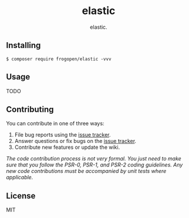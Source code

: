 <h1 align="center"> elastic </h1>

<p align="center"> elastic.</p>


## Installing

```shell
$ composer require frogopen/elastic -vvv
```

## Usage

TODO

## Contributing

You can contribute in one of three ways:

1. File bug reports using the [issue tracker](https://github.com/frogopen/elastic/issues).
2. Answer questions or fix bugs on the [issue tracker](https://github.com/frogopen/elastic/issues).
3. Contribute new features or update the wiki.

_The code contribution process is not very formal. You just need to make sure that you follow the PSR-0, PSR-1, and PSR-2 coding guidelines. Any new code contributions must be accompanied by unit tests where applicable._

## License

MIT